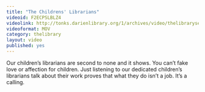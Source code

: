```yaml
---
title: "The Childrens' Librarians"
videoid: F2ECPSLBLZ4
videolink: http://tonks.darienlibrary.org/1/archives/video/thelibraryseries/s01e18-tl-the_childrens_librarians.mov
videoformat: MOV
category: thelibrary
layout: video
published: yes
---
```


Our children’s librarians are second to none and it shows. You can’t fake love or affection for children. Just listening to our dedicated children’s librarians talk about their work proves that what they do isn’t a job. It’s a calling.